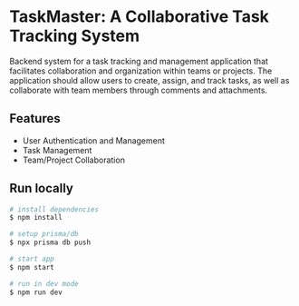# TaskMaster: A Collaborative Task Tracking System

Backend system for a task tracking and management application that facilitates collaboration and organization within teams or projects.
The application should allow users to create, assign, and track tasks, as well as collaborate with team members through comments and attachments.

## Features

- User Authentication and Management
- Task Management
- Team/Project Collaboration

## Run locally

```bash
# install dependencies
$ npm install

# setup prisma/db
$ npx prisma db push

# start app
$ npm start

# run in dev mode
$ npm run dev
```
